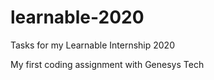 # learnable-2020
Tasks for my Learnable Internship 2020

My first coding assignment with Genesys Tech
